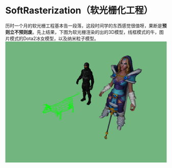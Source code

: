 # SoftRasterization（软光栅化工程）
历时一个月的软光栅工程基本告一段落，这段时间学的东西感觉很值呀，果断是**预则立不预则废**。先上结果，下图为软光栅渲染的出的3D模型，线框模式的牛，图片模式的Dota2冰女模型，以及纳米粒子模型。
![](screenshot.jpg)



